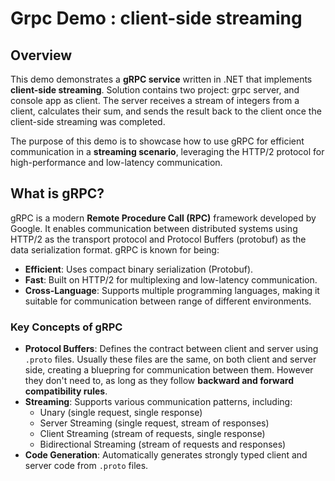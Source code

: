 # Grpc Demo : client-side streaming

## Overview

This demo demonstrates a **gRPC service** written in .NET that implements **client-side streaming**. Solution contains two project: grpc server, and console app as client. 
The server receives a stream of integers from a client, calculates their sum, and sends the result back to the client once the client-side streaming was completed.

The purpose of this demo is to showcase how to use gRPC for efficient communication in a **streaming scenario**, leveraging the HTTP/2 protocol for high-performance and low-latency communication.

## What is gRPC?

gRPC is a modern **Remote Procedure Call (RPC)** framework developed by Google. It enables communication between distributed systems using HTTP/2 as the transport protocol and Protocol Buffers (protobuf) as the data serialization format. gRPC is known for being:

- **Efficient**: Uses compact binary serialization (Protobuf).
- **Fast**: Built on HTTP/2 for multiplexing and low-latency communication.
- **Cross-Language**: Supports multiple programming languages, making it suitable for communication between range of different environments.

### Key Concepts of gRPC

- **Protocol Buffers**: Defines the contract between client and server using `.proto` files. Usually these files are the same, on both client and server side, creating a bluepring for communication between them. However they don't need to, as long as they follow **backward and forward compatibility rules**.
- **Streaming**: Supports various communication patterns, including:
    - Unary (single request, single response)
    - Server Streaming (single request, stream of responses)
    - Client Streaming (stream of requests, single response)
    - Bidirectional Streaming (stream of requests and responses)
- **Code Generation**: Automatically generates strongly typed client and server code from `.proto` files.
